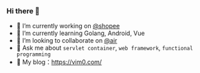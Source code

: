 ### Hi there 👋


- 🔭 I’m currently working on [@shopee](https://github.com/shopee)
- 🌱 I’m currently learning Golang, Android, Vue
- 👯 I’m looking to collaborate on [@air](https://github.com/cosmtrek/air)
- 💬 Ask me about `servlet container`, `web framework`, `functional programming`
- 👯 My blog：https://vim0.com/

<!--START_SECTION:waka-->
<!--END_SECTION:waka-->
